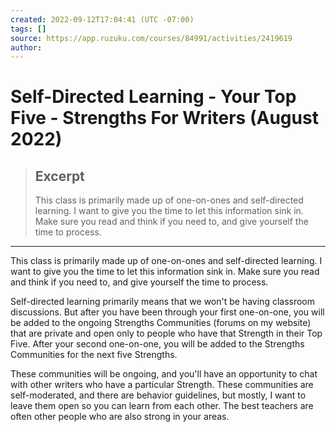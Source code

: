 ```yaml
---
created: 2022-09-12T17:04:41 (UTC -07:00)
tags: []
source: https://app.ruzuku.com/courses/84991/activities/2419619
author: 
---
```


# Self-Directed Learning - Your Top Five - Strengths For Writers (August 2022)

> ## Excerpt
> This class is primarily made up of one-on-ones and self-directed learning. I want to give you the time to let this information sink in. Make sure you read and think if you need to, and give yourself the time to process.

---
This class is primarily made up of one-on-ones and self-directed learning. I want to give you the time to let this information sink in. Make sure you read and think if you need to, and give yourself the time to process.

Self-directed learning primarily means that we won't be having classroom discussions. But after you have been through your first one-on-one, you will be added to the ongoing Strengths Communities (forums on my website) that are private and open only to people who have that Strength in their Top Five. After your second one-on-one, you will be added to the Strengths Communities for the next five Strengths.

These communities will be ongoing, and you'll have an opportunity to chat with other writers who have a particular Strength. These communities are self-moderated, and there are behavior guidelines, but mostly, I want to leave them open so you can learn from each other. The best teachers are often other people who are also strong in your areas.
